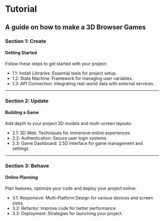 # Tutorial
## A guide on how to make a 3D Browser Games



### Section 1: Create
#### Getting Started

Follow these steps to get started with your project:
- 1.1: Install Libraries: Essential tools for project setup.
- 1.2: State Machine: Framework for managing user variables.
- 1.3: API Connection: Integrating real-world data with external services.

---

### Section 2: Update
#### Building a Game

Add depth to your project 3D models and multi-screen layouts:
- 2.1: 3D Web: Techniques for immersive online experiences.
- 2.2: Authentication: Secure user login systems.
- 2.3: Game Dashboard: 2.5D Interface for game management and settings.

---

### Section 3: Behave
#### Online Planning

Plan features, optimize your code and deploy your project online:
- 3.1: Responsive: Multi-Platform Design for various devices and screen sizes.
- 3.2: Refactor: Improve code for better performance.
- 3.3: Deployment: Strategies for launching your project.

